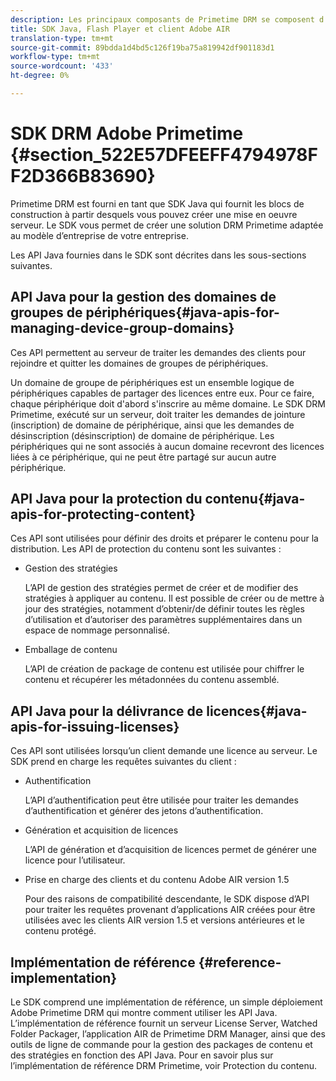 ```yaml
---
description: Les principaux composants de Primetime DRM se composent d’un SDK Java et des environnements d’exécution du client Flash Player et Adobe AIR.
title: SDK Java, Flash Player et client Adobe AIR
translation-type: tm+mt
source-git-commit: 89bdda1d4bd5c126f19ba75a819942df901183d1
workflow-type: tm+mt
source-wordcount: '433'
ht-degree: 0%

---
```



# SDK DRM Adobe Primetime {#section_522E57DFEEFF4794978FF2D366B83690}

Primetime DRM est fourni en tant que SDK Java qui fournit les blocs de construction à partir desquels vous pouvez créer une mise en oeuvre serveur. Le SDK vous permet de créer une solution DRM Primetime adaptée au modèle d’entreprise de votre entreprise.

Les API Java fournies dans le SDK sont décrites dans les sous-sections suivantes.

## API Java pour la gestion des domaines de groupes de périphériques{#java-apis-for-managing-device-group-domains}

Ces API permettent au serveur de traiter les demandes des clients pour rejoindre et quitter les domaines de groupes de périphériques.

Un domaine de groupe de périphériques est un ensemble logique de périphériques capables de partager des licences entre eux. Pour ce faire, chaque périphérique doit d&#39;abord s&#39;inscrire au même domaine. Le SDK DRM Primetime, exécuté sur un serveur, doit traiter les demandes de jointure (inscription) de domaine de périphérique, ainsi que les demandes de désinscription (désinscription) de domaine de périphérique. Les périphériques qui ne sont associés à aucun domaine recevront des licences liées à ce périphérique, qui ne peut être partagé sur aucun autre périphérique.

## API Java pour la protection du contenu{#java-apis-for-protecting-content}

Ces API sont utilisées pour définir des droits et préparer le contenu pour la distribution. Les API de protection du contenu sont les suivantes :

* Gestion des stratégies

   L’API de gestion des stratégies permet de créer et de modifier des stratégies à appliquer au contenu. Il est possible de créer ou de mettre à jour des stratégies, notamment d’obtenir/de définir toutes les règles d’utilisation et d’autoriser des paramètres supplémentaires dans un espace de nommage personnalisé.

* Emballage de contenu

   L’API de création de package de contenu est utilisée pour chiffrer le contenu et récupérer les métadonnées du contenu assemblé.

## API Java pour la délivrance de licences{#java-apis-for-issuing-licenses}

Ces API sont utilisées lorsqu’un client demande une licence au serveur. Le SDK prend en charge les requêtes suivantes du client :

* Authentification

   L’API d’authentification peut être utilisée pour traiter les demandes d’authentification et générer des jetons d’authentification.

* Génération et acquisition de licences

   L’API de génération et d’acquisition de licences permet de générer une licence pour l’utilisateur.

* Prise en charge des clients et du contenu Adobe AIR version 1.5

   Pour des raisons de compatibilité descendante, le SDK dispose d’API pour traiter les requêtes provenant d’applications AIR créées pour être utilisées avec les clients AIR version 1.5 et versions antérieures et le contenu protégé.

## Implémentation de référence {#reference-implementation}

Le SDK comprend une implémentation de référence, un simple déploiement Adobe Primetime DRM qui montre comment utiliser les API Java. L’implémentation de référence fournit un serveur License Server, Watched Folder Packager, l’application AIR de Primetime DRM Manager, ainsi que des outils de ligne de commande pour la gestion des packages de contenu et des stratégies en fonction des API Java. Pour en savoir plus sur l’implémentation de référence DRM Primetime, voir Protection du contenu.